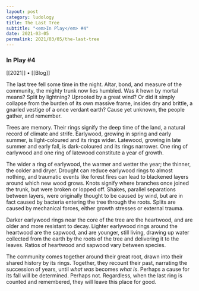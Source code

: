 ```yaml
---
layout: post
category: ludology
title: The Last Tree
subtitle: "<em>In Play</em> #4"
date: 2021-03-05
permalink: 2021/03/05/the-last-tree
---
```


### In Play #4

[[2021]] • [[Blog]]

The last tree fell some time in the night. Altar, bond, and measure of the community, the mighty trunk now lies humbled. Was it hewn by mortal means? Split by lightning? Uprooted by a great wind? Or did it simply collapse from the burden of its own massive frame, insides dry and brittle, a gnarled vestige of a once verdant earth? Cause yet unknown, the people gather, and remember.

Trees are memory. Their rings signify the deep time of the land, a natural record of climate and strife. Earlywood, growing in spring and early summer, is light-coloured and its rings wider. Latewood, growing in late summer and early fall, is dark-coloured and its rings narrower. One ring of earlywood and one ring of latewood constitute a year of growth.

The wider a ring of earlywood, the warmer and wetter the year; the thinner, the colder and dryer. Drought can reduce earlywood rings to almost nothing, and traumatic events like forest fires can lead to blackened layers around which new wood grows. Knots signify where branches once joined the trunk, but were broken or lopped off. Shakes, parallel separations between layers, were originally thought to be caused by wind, but are in fact caused by bacteria entering the tree through the roots. Splits are caused by mechanical forces, either growth stresses or external trauma.

Darker earlywood rings near the core of the tree are the heartwood, and are older and more resistant to decay. Lighter earlywood rings around the heartwood are the sapwood, and are younger, still living, drawing up water collected from the earth by the roots of the tree and delivering it to the leaves. Ratios of heartwood and sapwood vary between species.

The community comes together around their great root, drawn into their shared history by its rings. Together, they recount their past, narrating the succession of years, until _what was_ becomes _what is_. Perhaps a cause for its fall will be determined. Perhaps not. Regardless, when the last ring is counted and remembered, they will leave this place for good.
